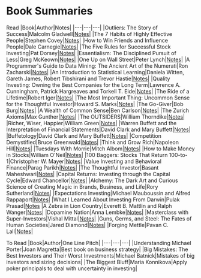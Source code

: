 # Book Summaries
Read
|Book|Author|Notes|
|---|---|---|
|Outliers: The Story of Success|Malcolm Gladwell|[Notes](Outliers_The_Story_of_Success.md)|
|The 7 Habits of Highly Effective People|Stephen Covey|[Notes](7_habits_of_highly_effective_people.md)|
|How to Win Friends and Influence People|Dale Carnegie|[Notes](How_to_Win_Friends_and_Influence_People.md)|
|The Five Rules for Successful Stock Investing|Pat Dorsey|[Notes](The_Five_Rules_for_Successful_Stock_Investing.md)|
|Essentialism: The Disciplined Pursuit of Less|Greg McKeown|[Notes](Essentialism/Essentialism:_The_Disciplined_Pursuit_of_Less.md)|
|One Up on Wall Street|Peter Lynch|[Notes](One_Up_on_Wall_Street/One_Up_on_Wall_Street.md)|
|A Programmer's Guide to Data Mining: The Ancient Art of the Numerati|Ron Zacharski|[Notes](A_Programmer's_Guide_to_Data_Mining.md)|
|An Introduction to Statistical Learning|Daniela Witten, Gareth James, Robert Tibshirani and Trevor Hastie|[Notes](An_Introduction_to_Statistical_Learning/An_Introduction_to_Statistical_Learning_7ed.md)|
|Quality Investing: Owning the Best Companies for the Long Term|Lawrence A. Cunningham, Patrick Hargreaves and Torkell T. Eide|[Notes](Quality_Investing.md)|
|The Ride of a Lifetime|Robert Iger|[Notes](The_Ride_of_a_Lifetime.md)|
|The Most Important Thing: Uncommon Sense for the Thoughtful Investor|Howard S. Marks|[Notes](The_Most_Important_Thing.md)|
|The Go-Giver|Bob Burg|[Notes](The_Go_Giver.md)|
|A Wealth of Common Sense|Ben Carlson|[Notes](A_Wealth_of_Common_Sense.md)|
|The Zurich Axioms|Max Gunther|[Notes](The_Zurich_Axioms.md)|
|The OUTSIDERS|William Thorndike|[Notes](The_OUTSIDERS.md)|
|Richer, Wiser, Happier|William Green|[Notes](Richer_Wiser_Happier.md)|
|Warren Buffett and the Interpretation of Financial Statements|David Clark and Mary Buffett|[Notes](Warren_Buffett_and_the_Interpretation_of_Financial_Statements.md)|
|Buffetology|David Clark and Mary Buffett|[Notes](Buffetology.md)|
|Competition Demystified|Bruce Greenwald|[Notes](Competition_Demystified.md)|
|Think and Grow Rich|Napoleon Hill|[Notes](Think_and_Grow_Rich.md)|
|Tuesdays With Morrie|Mitch Albom|[Notes](Tuesdays_With_Morrie.md)|
|How to Make Money in Stocks|William O'Neil|[Notes](How_to_Make_Money_in_Stocks.md)|
|100 Baggers: Stocks That Return 100-to-1|Christopher W. Mayer|[Notes](100-Baggers.md)|
|Value Investing and Behavioral Finance|Parag Parikh|[Notes](Value_Investing_and_Behavioral_Finance.md)|
|The Thoughtful Investor|Basant Maheshwari|[Notes](The_Thoughtful_Investor.md)|
|Capital Returns: Investing through the Capital Cycle|Edward Chancellor|[Notes](Capital_Returns.md)|
|Alchemy: The Dark Art and Curious Science of Creating Magic in Brands, Business, and Life|Rory Sutherland|[Notes](Alchemy%3A%20The%20Dark%20Art%20and%20Curious%20Science%20of%20Creating%20Magic%20in%20Brands%2C%20Business%2C%20and%20Life.md)|
|Expectations Investing|Michael Mauboussin and Alfred Rappaport|[Notes](Expectations_Investing/Expectations_Investing.md)|
|What I Learned About Investing From Darwin|Pulak Prasad|[Notes](What%20I%20Learned%20About%20Investing%20From%20Darwin.md)
|A Zebra in Lion Country|Everett B. Mattlin and Ralph Wanger|[Notes](A%20Zebra%20in%20Lion%20Country.md)|
|Dopamine Nation|Anna Lembke|[Notes](Dopamine%20Nation.md)|
|Masterclass with Super-Investors|Vishal Mittal|[Notes](Masterclass%20with%20Super-Investors.md)|
|Guns, Germs, and Steel: The Fates of Human Societies|Jared Diamond|[Notes](Guns_Germs_and_Steel.md)|
|Forging Mettle|Pavan C. Lall|[Notes](Forging_Mettle.md)|

To Read
|Book|Author|One Line Pitch|
|---|---|---|
|Understanding Michael Porter|Joan Magretta|Best book on business strategy|
|Big Mistakes: The Best Investors and Their Worst Investments|Michael Batnick|Mistakes of big investors and sizing decisions|
|The Biggest Bluff|Maria Konnikova|Apply poker principals to deal with uncertainty in investing|


